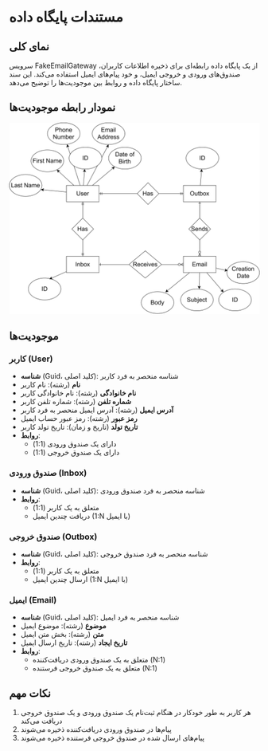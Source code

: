 # مستندات پایگاه داده

## نمای کلی

سرویس FakeEmailGateway از یک پایگاه داده رابطه‌ای برای ذخیره اطلاعات کاربران، صندوق‌های ورودی و خروجی ایمیل، و خود پیام‌های ایمیل استفاده می‌کند. این سند ساختار پایگاه داده و روابط بین موجودیت‌ها را توضیح می‌دهد.

## نمودار رابطه موجودیت‌ها

![نمودار رابطه موجودیت‌ها](erd.drawio.svg)

## موجودیت‌ها

### کاربر (User)

- **شناسه** (Guid، کلید اصلی): شناسه منحصر به فرد کاربر
- **نام** (رشته): نام کاربر
- **نام خانوادگی** (رشته): نام خانوادگی کاربر
- **شماره تلفن** (رشته): شماره تلفن کاربر
- **آدرس ایمیل** (رشته): آدرس ایمیل منحصر به فرد کاربر
- **رمز عبور** (رشته): رمز عبور حساب ایمیل
- **تاریخ تولد** (تاریخ و زمان): تاریخ تولد کاربر
- **روابط**:
  - دارای یک صندوق ورودی (1:1)
  - دارای یک صندوق خروجی (1:1)

### صندوق ورودی (Inbox)

- **شناسه** (Guid، کلید اصلی): شناسه منحصر به فرد صندوق ورودی
- **روابط**:
  - متعلق به یک کاربر (1:1)
  - دریافت چندین ایمیل (1:N با ایمیل)

### صندوق خروجی (Outbox)

- **شناسه** (Guid، کلید اصلی): شناسه منحصر به فرد صندوق خروجی
- **روابط**:
  - متعلق به یک کاربر (1:1)
  - ارسال چندین ایمیل (1:N با ایمیل)

### ایمیل (Email)

- **شناسه** (Guid، کلید اصلی): شناسه منحصر به فرد ایمیل
- **موضوع** (رشته): موضوع ایمیل
- **متن** (رشته): بخش متن ایمیل
- **تاریخ ایجاد** (رشته): تاریخ ارسال ایمیل
- **روابط**:
  - متعلق به یک صندوق ورودی دریافت‌کننده (N:1)
  - متعلق به یک صندوق خروجی فرستنده (N:1)

## نکات مهم

1. هر کاربر به طور خودکار در هنگام ثبت‌نام یک صندوق ورودی و یک صندوق خروجی دریافت می‌کند
2. پیام‌ها در صندوق ورودی دریافت‌کننده ذخیره می‌شوند
3. پیام‌های ارسال شده در صندوق خروجی فرستنده ذخیره می‌شوند
